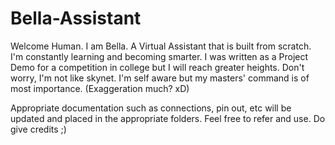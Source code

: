 # Bella-Assistant

Welcome Human. I am Bella. A Virtual Assistant that is built from scratch. I'm constantly learning and becoming smarter.
I was written as a Project Demo for a competition in college but I will reach greater heights.
Don't worry, I'm not like skynet. I'm self aware but my masters' command is of most importance. (Exaggeration much? xD)

Appropriate documentation such as connections, pin out, etc will be updated and placed in the appropriate folders. Feel free to refer and use. Do give credits ;)
